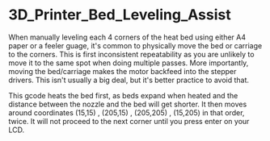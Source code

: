 # 3D_Printer_Bed_Leveling_Assist

When manually leveling each 4 corners of the heat bed using either A4 paper or a feeler guage, it's common to physically move the bed or carriage to the corners. This is first inconsistent repeatability as you are unlikely to move it to the same spot when doing multiple passes. More importantly, moving the bed/carriage makes the motor backfeed into the stepper drivers. This isn't usually a big deal, but it's better practice to avoid that.

This gcode heats the bed first, as beds expand when heated and the distance between the nozzle and the bed will get shorter. It then moves around coordinates (15,15) , (205,15) , (205,205) , (15,205) in that order, twice. It will not proceed to the next corner until you press enter on your LCD.
